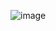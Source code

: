 ![image](https://github.com/EtiloviyBerserk/Shaverma/assets/106371205/6b62b114-05c9-4a4c-8dd5-3ac063a99eb0)
